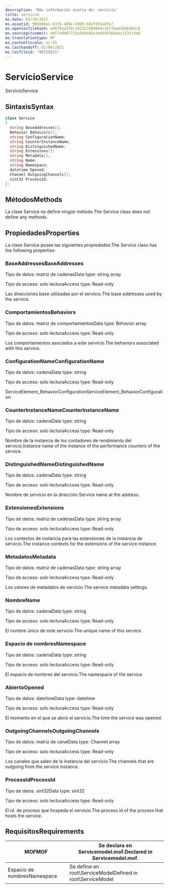 ```yaml
---
description: 'Más información acerca de: servicio'
title: Servicio
ms.date: 03/30/2017
ms.assetid: 999806e1-6376-409e-b998-b0af391adfe7
ms.openlocfilehash: e66f9a23f8c182327899904c26ff6a6368b9bdc6
ms.sourcegitcommit: ddf7edb67715a5b9a45e3dd44536dabc153c1de0
ms.translationtype: MT
ms.contentlocale: es-ES
ms.lasthandoff: 02/06/2021
ms.locfileid: "99715631"
---
```

# <a name="service"></a><span data-ttu-id="b4069-103">Servicio</span><span class="sxs-lookup"><span data-stu-id="b4069-103">Service</span></span>

<span data-ttu-id="b4069-104">Servicio</span><span class="sxs-lookup"><span data-stu-id="b4069-104">Service</span></span>  
  
## <a name="syntax"></a><span data-ttu-id="b4069-105">Sintaxis</span><span class="sxs-lookup"><span data-stu-id="b4069-105">Syntax</span></span>  
  
```csharp
class Service  
{  
  string BaseAddresses[];  
  Behavior Behaviors[];  
  string ConfigurationName;  
  string CounterInstanceName;  
  string DistinguishedName;  
  string Extensions[];  
  string Metadata[];  
  string Name;  
  string Namespace;  
  datetime Opened;  
  Channel OutgoingChannels[];  
  sint32 ProcessId;  
};  
```  
  
## <a name="methods"></a><span data-ttu-id="b4069-106">Métodos</span><span class="sxs-lookup"><span data-stu-id="b4069-106">Methods</span></span>  

 <span data-ttu-id="b4069-107">La clase Service no define ningún método.</span><span class="sxs-lookup"><span data-stu-id="b4069-107">The Service class does not define any methods.</span></span>  
  
## <a name="properties"></a><span data-ttu-id="b4069-108">Propiedades</span><span class="sxs-lookup"><span data-stu-id="b4069-108">Properties</span></span>  

 <span data-ttu-id="b4069-109">La clase Service posee las siguientes propiedades:</span><span class="sxs-lookup"><span data-stu-id="b4069-109">The Service class has the following properties:</span></span>  
  
### <a name="baseaddresses"></a><span data-ttu-id="b4069-110">BaseAddresses</span><span class="sxs-lookup"><span data-stu-id="b4069-110">BaseAddresses</span></span>  

 <span data-ttu-id="b4069-111">Tipo de datos: matriz de cadenas</span><span class="sxs-lookup"><span data-stu-id="b4069-111">Data type: string array</span></span>  
  
 <span data-ttu-id="b4069-112">Tipo de acceso: solo lectura</span><span class="sxs-lookup"><span data-stu-id="b4069-112">Access type: Read-only</span></span>  
  
 <span data-ttu-id="b4069-113">Las direcciones base utilizadas por el servicio.</span><span class="sxs-lookup"><span data-stu-id="b4069-113">The base addresses used by the service.</span></span>  
  
### <a name="behaviors"></a><span data-ttu-id="b4069-114">Comportamientos</span><span class="sxs-lookup"><span data-stu-id="b4069-114">Behaviors</span></span>  

 <span data-ttu-id="b4069-115">Tipo de datos: matriz de comportamientos</span><span class="sxs-lookup"><span data-stu-id="b4069-115">Data type: Behavior array</span></span>  
  
 <span data-ttu-id="b4069-116">Tipo de acceso: solo lectura</span><span class="sxs-lookup"><span data-stu-id="b4069-116">Access type: Read-only</span></span>  
  
 <span data-ttu-id="b4069-117">Los comportamientos asociados a este servicio.</span><span class="sxs-lookup"><span data-stu-id="b4069-117">The behaviors associated with this service.</span></span>  
  
### <a name="configurationname"></a><span data-ttu-id="b4069-118">ConfigurationName</span><span class="sxs-lookup"><span data-stu-id="b4069-118">ConfigurationName</span></span>  

 <span data-ttu-id="b4069-119">Tipo de datos: cadena</span><span class="sxs-lookup"><span data-stu-id="b4069-119">Data type: string</span></span>  
  
 <span data-ttu-id="b4069-120">Tipo de acceso: solo lectura</span><span class="sxs-lookup"><span data-stu-id="b4069-120">Access type: Read-only</span></span>  
  
 <span data-ttu-id="b4069-121">ServiceElement_BehaviorConfiguration</span><span class="sxs-lookup"><span data-stu-id="b4069-121">ServiceElement_BehaviorConfiguration</span></span>  
  
### <a name="counterinstancename"></a><span data-ttu-id="b4069-122">CounterInstanceName</span><span class="sxs-lookup"><span data-stu-id="b4069-122">CounterInstanceName</span></span>  

 <span data-ttu-id="b4069-123">Tipo de datos: cadena</span><span class="sxs-lookup"><span data-stu-id="b4069-123">Data type: string</span></span>  
  
 <span data-ttu-id="b4069-124">Tipo de acceso: solo lectura</span><span class="sxs-lookup"><span data-stu-id="b4069-124">Access type: Read-only</span></span>  
  
 <span data-ttu-id="b4069-125">Nombre de la instancia de los contadores de rendimiento del servicio.</span><span class="sxs-lookup"><span data-stu-id="b4069-125">Instance name of the instance of the performance counters of the service.</span></span>  
  
### <a name="distinguishedname"></a><span data-ttu-id="b4069-126">DistinguishedName</span><span class="sxs-lookup"><span data-stu-id="b4069-126">DistinguishedName</span></span>  

 <span data-ttu-id="b4069-127">Tipo de datos: cadena</span><span class="sxs-lookup"><span data-stu-id="b4069-127">Data type: string</span></span>  
  
 <span data-ttu-id="b4069-128">Tipo de acceso: solo lectura</span><span class="sxs-lookup"><span data-stu-id="b4069-128">Access type: Read-only</span></span>  
  
 <span data-ttu-id="b4069-129">Nombre de servicio en la dirección.</span><span class="sxs-lookup"><span data-stu-id="b4069-129">Service name at the address.</span></span>  
  
### <a name="extensions"></a><span data-ttu-id="b4069-130">Extensiones</span><span class="sxs-lookup"><span data-stu-id="b4069-130">Extensions</span></span>  

 <span data-ttu-id="b4069-131">Tipo de datos: matriz de cadenas</span><span class="sxs-lookup"><span data-stu-id="b4069-131">Data type: string array</span></span>  
  
 <span data-ttu-id="b4069-132">Tipo de acceso: solo lectura</span><span class="sxs-lookup"><span data-stu-id="b4069-132">Access type: Read-only</span></span>  
  
 <span data-ttu-id="b4069-133">Los contextos de instancia para las extensiones de la instancia de servicio.</span><span class="sxs-lookup"><span data-stu-id="b4069-133">The instance contexts for the extensions of the service instance.</span></span>  
  
### <a name="metadata"></a><span data-ttu-id="b4069-134">Metadatos</span><span class="sxs-lookup"><span data-stu-id="b4069-134">Metadata</span></span>  

 <span data-ttu-id="b4069-135">Tipo de datos: matriz de cadenas</span><span class="sxs-lookup"><span data-stu-id="b4069-135">Data type: string array</span></span>  
  
 <span data-ttu-id="b4069-136">Tipo de acceso: solo lectura</span><span class="sxs-lookup"><span data-stu-id="b4069-136">Access type: Read-only</span></span>  
  
 <span data-ttu-id="b4069-137">Los valores de metadatos de servicio.</span><span class="sxs-lookup"><span data-stu-id="b4069-137">The service metadata settings.</span></span>  
  
### <a name="name"></a><span data-ttu-id="b4069-138">Nombre</span><span class="sxs-lookup"><span data-stu-id="b4069-138">Name</span></span>  

 <span data-ttu-id="b4069-139">Tipo de datos: cadena</span><span class="sxs-lookup"><span data-stu-id="b4069-139">Data type: string</span></span>  
  
 <span data-ttu-id="b4069-140">Tipo de acceso: solo lectura</span><span class="sxs-lookup"><span data-stu-id="b4069-140">Access type: Read-only</span></span>  
  
 <span data-ttu-id="b4069-141">El nombre único de este servicio.</span><span class="sxs-lookup"><span data-stu-id="b4069-141">The unique name of this service.</span></span>  
  
### <a name="namespace"></a><span data-ttu-id="b4069-142">Espacio de nombres</span><span class="sxs-lookup"><span data-stu-id="b4069-142">Namespace</span></span>  

 <span data-ttu-id="b4069-143">Tipo de datos: cadena</span><span class="sxs-lookup"><span data-stu-id="b4069-143">Data type: string</span></span>  
  
 <span data-ttu-id="b4069-144">Tipo de acceso: solo lectura</span><span class="sxs-lookup"><span data-stu-id="b4069-144">Access type: Read-only</span></span>  
  
 <span data-ttu-id="b4069-145">El espacio de nombres del servicio.</span><span class="sxs-lookup"><span data-stu-id="b4069-145">The namespace of the service.</span></span>  
  
### <a name="opened"></a><span data-ttu-id="b4069-146">Abierto</span><span class="sxs-lookup"><span data-stu-id="b4069-146">Opened</span></span>  

 <span data-ttu-id="b4069-147">Tipo de datos: datetime</span><span class="sxs-lookup"><span data-stu-id="b4069-147">Data type: datetime</span></span>  
  
 <span data-ttu-id="b4069-148">Tipo de acceso: solo lectura</span><span class="sxs-lookup"><span data-stu-id="b4069-148">Access type: Read-only</span></span>  
  
 <span data-ttu-id="b4069-149">El momento en el que se abrió el servicio.</span><span class="sxs-lookup"><span data-stu-id="b4069-149">The time the service was opened.</span></span>  
  
### <a name="outgoingchannels"></a><span data-ttu-id="b4069-150">OutgoingChannels</span><span class="sxs-lookup"><span data-stu-id="b4069-150">OutgoingChannels</span></span>  

 <span data-ttu-id="b4069-151">Tipo de datos: matriz de canal</span><span class="sxs-lookup"><span data-stu-id="b4069-151">Data type: Channel array</span></span>  
  
 <span data-ttu-id="b4069-152">Tipo de acceso: solo lectura</span><span class="sxs-lookup"><span data-stu-id="b4069-152">Access type: Read-only</span></span>  
  
 <span data-ttu-id="b4069-153">Los canales que salen de la instancia del servicio.</span><span class="sxs-lookup"><span data-stu-id="b4069-153">The channels that are outgoing from the service instance.</span></span>  
  
### <a name="processid"></a><span data-ttu-id="b4069-154">ProcessId</span><span class="sxs-lookup"><span data-stu-id="b4069-154">ProcessId</span></span>  

 <span data-ttu-id="b4069-155">Tipo de datos: sint32</span><span class="sxs-lookup"><span data-stu-id="b4069-155">Data type: sint32</span></span>  
  
 <span data-ttu-id="b4069-156">Tipo de acceso: solo lectura</span><span class="sxs-lookup"><span data-stu-id="b4069-156">Access type: Read-only</span></span>  
  
 <span data-ttu-id="b4069-157">El id. de proceso que hospeda el servicio.</span><span class="sxs-lookup"><span data-stu-id="b4069-157">The process id of the process that hosts the service.</span></span>  
  
## <a name="requirements"></a><span data-ttu-id="b4069-158">Requisitos</span><span class="sxs-lookup"><span data-stu-id="b4069-158">Requirements</span></span>  
  
|<span data-ttu-id="b4069-159">MOF</span><span class="sxs-lookup"><span data-stu-id="b4069-159">MOF</span></span>|<span data-ttu-id="b4069-160">Se declara en Servicemodel.mof.</span><span class="sxs-lookup"><span data-stu-id="b4069-160">Declared in Servicemodel.mof.</span></span>|  
|---------|-----------------------------------|  
|<span data-ttu-id="b4069-161">Espacio de nombres</span><span class="sxs-lookup"><span data-stu-id="b4069-161">Namespace</span></span>|<span data-ttu-id="b4069-162">Se define en root\ServiceModel</span><span class="sxs-lookup"><span data-stu-id="b4069-162">Defined in root\ServiceModel</span></span>|
